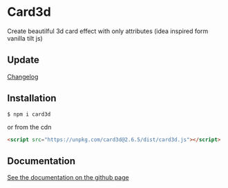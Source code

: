 # Card3d

Create beautilful 3d card effect with only attributes (idea inspired form vanilla tilt js)

## Update

[Changelog](./CHANGELOG.md)

## Installation

```
$ npm i card3d
```

or from the cdn

```html
<script src="https://unpkg.com/card3d@2.6.5/dist/card3d.js"></script>
```

## Documentation

[See the documentation on the github page](https://yoannchb-pro.github.io/card3d/index.html)
